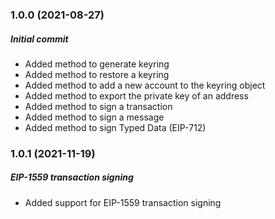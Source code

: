 ### 1.0.0 (2021-08-27)

##### Initial commit

* Added method to generate keyring
* Added method to restore a keyring
* Added method to add a new account to the keyring object
* Added method to export the private key of an address
* Added method to sign a transaction
* Added method to sign a message
* Added method to sign Typed Data (EIP-712)

### 1.0.1 (2021-11-19)

##### EIP-1559 transaction signing

* Added support for EIP-1559 transaction signing

